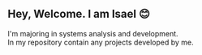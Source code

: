 ## Hey, Welcome. I am Isael 😊 ##
I'm majoring in systems analysis and development.  
In my repository contain any projects developed by me.  
